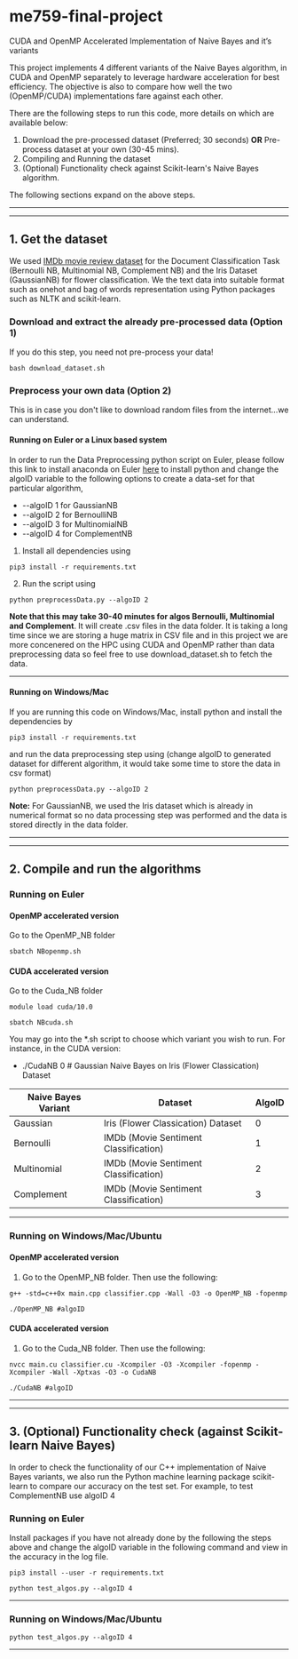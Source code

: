 # me759-final-project
CUDA and OpenMP Accelerated Implementation of Naive Bayes and it’s variants

This project implements 4 different variants of the Naive Bayes algorithm, in CUDA and OpenMP separately to leverage hardware acceleration for best efficiency. The objective is also to compare how well the two (OpenMP/CUDA) implementations fare against each other.

There are the following steps to run this code, more details on which are available below:
1. Download the pre-processed dataset (Preferred; 30 seconds) **OR** Pre-process dataset at your own (30-45 mins).
2. Compiling and Running the dataset
3. (Optional) Functionality check against Scikit-learn's Naive Bayes algorithm.

The following sections expand on the above steps.

---
---

## 1. Get the dataset
We used [IMDb movie review dataset](https://www.kaggle.com/lakshmi25npathi/imdb-dataset-of-50k-movie-reviews) for the Document Classification Task (Bernoulli NB, Multinomial NB, Complement NB) and the Iris Dataset (GaussianNB) for flower classification. We the text data into suitable format such as onehot and bag of words representation using Python packages such as NLTK and scikit-learn.

### Download and extract the already pre-processed data (Option 1)
If you do this step, you need not pre-process your data!
```
bash download_dataset.sh
```

### Preprocess your own data (Option 2)
This is in case you don't like to download random files from the internet...we can understand.

#### Running on Euler or a Linux based system
In order to run the Data Preprocessing python script on Euler, please follow this link to install anaconda on Euler [here](https://wacc.wisc.edu/resources/docs/thirdparty.html) to install python and change the algoID variable to the following options to create a data-set for that particular algorithm,

* --algoID 1 for GaussianNB <br>
* --algoID 2 for BernoulliNB <br>
* --algoID 3 for MultinomialNB <br>
* --algoID 4 for ComplementNB <br>

1. Install all dependencies using <br>
```
pip3 install -r requirements.txt
```

2. Run the script using <br>
```
python preprocessData.py --algoID 2
```
**Note that this may take 30-40 minutes for algos Bernoulli, Multinomial and Complement**. It will create .csv files in the data folder. It is taking a long time since we are storing a huge matrix in CSV file and in this project we are more concenered on the HPC using CUDA and OpenMP rather than data preprocessing data so feel free to use download_dataset.sh to fetch the data. 

---
#### Running on Windows/Mac
If you are running this code on Windows/Mac, install python and install the dependencies by
<br>
```
pip3 install -r requirements.txt
```
and run the data preprocessing step using (change algoID to generated dataset for different algorithm, it would take some time to store the data in csv format) <br>
```
python preprocessData.py --algoID 2
```

**Note:** For GaussianNB, we used the Iris dataset which is already in numerical format so no data processing step was performed and the data is stored directly in the data folder. <br>

---
---

## 2. Compile and run the algorithms

### Running on Euler
#### OpenMP accelerated version
Go to the OpenMP\_NB folder <br>
```
sbatch NBopenmp.sh
```

#### CUDA accelerated version
Go to the Cuda\_NB folder <br>
```
module load cuda/10.0

sbatch NBcuda.sh
```

You may go into the \*.sh script to choose which variant you wish to run. For instance, in the CUDA version: <br>
* ./CudaNB 0 # Gaussian Naive Bayes on Iris (Flower Classication) Dataset


| Naive Bayes Variant | Dataset                               | AlgoID |
|---------------------|---------------------------------------|--------|
| Gaussian            | Iris (Flower Classication) Dataset    | 0      |
| Bernoulli           | IMDb (Movie Sentiment Classification) | 1      |
| Multinomial         | IMDb (Movie Sentiment Classification) | 2      |
| Complement          | IMDb (Movie Sentiment Classification) | 3      |

---
### Running on Windows/Mac/Ubuntu
#### OpenMP accelerated version
1. Go to the OpenMP\_NB folder. Then use the following: <br>

```
g++ -std=c++0x main.cpp classifier.cpp -Wall -O3 -o OpenMP_NB -fopenmp

./OpenMP_NB #algoID

```

#### CUDA accelerated version
1. Go to the Cuda\_NB folder. Then use the following: <br>

```
nvcc main.cu classifier.cu -Xcompiler -O3 -Xcompiler -fopenmp -Xcompiler -Wall -Xptxas -O3 -o CudaNB

./CudaNB #algoID

```

---
---


## 3. (Optional) Functionality check (against Scikit-learn Naive Bayes)
In order to check the functionality of our C++ implementation of Naive Bayes variants, we also run the Python machine learning package scikit-learn to compare our accuracy on the test set. For example, to test ComplementNB use algoID 4 <br>

### Running on Euler
Install packages if you have not already done by the following the steps above and change the algoID variable in the following command and view in the accuracy in the log file.

```
pip3 install --user -r requirements.txt

python test_algos.py --algoID 4 
```

---
### Running on Windows/Mac/Ubuntu
```
python test_algos.py --algoID 4
```
---
